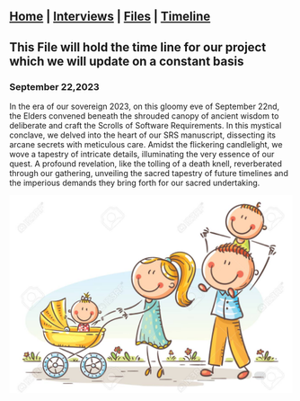 ## [Home](/) | [Interviews](/tabs/interviews) | [Files](/tabs/files) | [Timeline](/tabs/timeline)

## This File will hold the time line for our project which we will update on a constant basis

### September 22,2023
In the era of our sovereign 2023, on this gloomy eve of September 22nd, the Elders convened beneath the shrouded canopy of ancient wisdom to deliberate and craft the Scrolls of Software Requirements. In this mystical conclave, we delved into the heart of our SRS manuscript, dissecting its arcane secrets with meticulous care. Amidst the flickering candlelight, we wove a tapestry of intricate details, illuminating the very essence of our quest. A profound revelation, like the tolling of a death knell, reverberated through our gathering, unveiling the sacred tapestry of future timelines and the imperious demands they bring forth for our sacred undertaking.

![ALT TEXT](Family.jpg)
